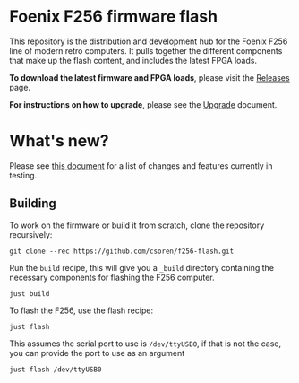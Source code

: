 # Foenix F256 firmware flash
This repository is the distribution and development hub for the Foenix F256 line of modern retro computers. It pulls together the different components that make up the flash content, and includes the latest FPGA loads.

**To download the latest firmware and FPGA loads**, please visit the [Releases](releases) page.

**For instructions on how to upgrade**, please see the [Upgrade](HowToUpgrade.md) document.

# What's new?
Please see [this document](Changes.md) for a list of changes and features currently in testing.

## Building
To work on the firmware or build it from scratch, clone the repository recursively:

```
git clone --rec https://github.com/csoren/f256-flash.git
```

Run the `build` recipe, this will give you a `_build` directory containing the necessary components for flashing the F256 computer.

```
just build
```

To flash the F256, use the flash recipe:

```
just flash
```

This assumes the serial port to use is `/dev/ttyUSB0`, if that is not the case, you can provide the port to use as an argument

```
just flash /dev/ttyUSB0
```
